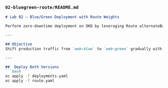 ###  `02-bluegreen-route/README.md`
```markdown
# Lab 02 — Blue/Green Deployment with Route Weights

Perform zero-downtime deployment on OKD by leveraging Route alternateBackends with traffic weights.

---

## Objective
Shift production traffic from `web-blue` to `web-green` gradually with instant rollback capability.

---

##  Deploy Both Versions
```bash
oc apply -f deployments.yaml
oc apply -f route.yaml

